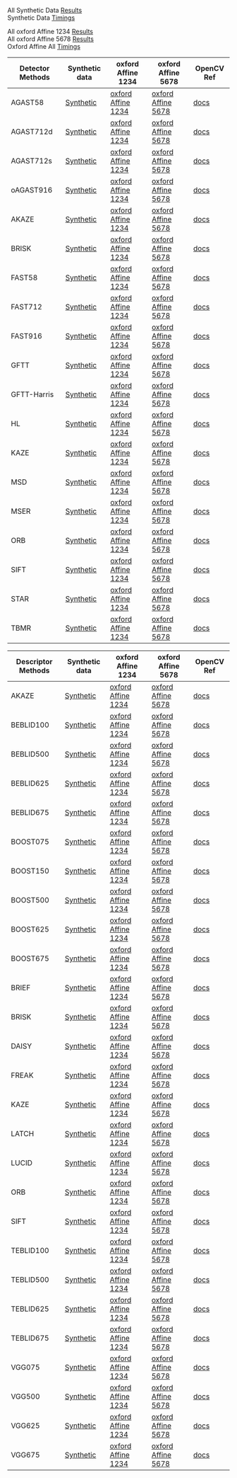 
All Synthetic Data [Results](https://abbaselmas.github.io/feature-combinations/html/SyntheticData.html)  
Synthetic Data [Timings](https://abbaselmas.github.io/feature-combinations/html/SyntheticData_timing.html)

All oxford Affine 1234 [Results](https://abbaselmas.github.io/feature-combinations/html/oxfordAffineData1234.html)  
All oxford Affine 5678 [Results](https://abbaselmas.github.io/feature-combinations/html/oxfordAffineData5678.html)  
Oxford Affine All [Timings](https://abbaselmas.github.io/feature-combinations/html/oxfordAffine_timing.html)

|Detector Methods|Synthetic data|oxford Affine 1234|oxford Affine 5678| OpenCV Ref |
|---|---|---|---|---|
|AGAST58    | [Synthetic](https://abbaselmas.github.io/feature-combinations/html/SyntheticData_Detector_agast58.html)       | [oxford Affine 1234](https://abbaselmas.github.io/feature-combinations/html/oxfordAffine1234_Detector_agast58.html)       | [oxford Affine 5678](https://abbaselmas.github.io/feature-combinations/html/oxfordAffine5678_Detector_agast58.html)       | [docs](https://docs.opencv.org/4.9.0/d7/d19/classcv_1_1AgastFeatureDetector.html)                         |
|AGAST712d  | [Synthetic](https://abbaselmas.github.io/feature-combinations/html/SyntheticData_Detector_agast712d.html)     | [oxford Affine 1234](https://abbaselmas.github.io/feature-combinations/html/oxfordAffine1234_Detector_agast712d.html)     | [oxford Affine 5678](https://abbaselmas.github.io/feature-combinations/html/oxfordAffine5678_Detector_agast712d.html)     | [docs](https://docs.opencv.org/4.9.0/d7/d19/classcv_1_1AgastFeatureDetector.html)                         |
|AGAST712s  | [Synthetic](https://abbaselmas.github.io/feature-combinations/html/SyntheticData_Detector_agast712s.html)     | [oxford Affine 1234](https://abbaselmas.github.io/feature-combinations/html/oxfordAffine1234_Detector_agast712s.html)     | [oxford Affine 5678](https://abbaselmas.github.io/feature-combinations/html/oxfordAffine5678_Detector_agast712s.html)     | [docs](https://docs.opencv.org/4.9.0/d7/d19/classcv_1_1AgastFeatureDetector.html)                         |
|oAGAST916  | [Synthetic](https://abbaselmas.github.io/feature-combinations/html/SyntheticData_Detector_oagast916.html)     | [oxford Affine 1234](https://abbaselmas.github.io/feature-combinations/html/oxfordAffine1234_Detector_oagast916.html)     | [oxford Affine 5678](https://abbaselmas.github.io/feature-combinations/html/oxfordAffine5678_Detector_oagast916.html)     | [docs](https://docs.opencv.org/4.9.0/d7/d19/classcv_1_1AgastFeatureDetector.html)                         |
|AKAZE      | [Synthetic](https://abbaselmas.github.io/feature-combinations/html/SyntheticData_Detector_akaze.html)         | [oxford Affine 1234](https://abbaselmas.github.io/feature-combinations/html/oxfordAffine1234_Detector_akaze.html)         | [oxford Affine 5678](https://abbaselmas.github.io/feature-combinations/html/oxfordAffine5678_Detector_akaze.html)         | [docs](https://docs.opencv.org/4.9.0/d8/d30/classcv_1_1AKAZE.html)                                        |
|BRISK      | [Synthetic](https://abbaselmas.github.io/feature-combinations/html/SyntheticData_Detector_brisk.html)         | [oxford Affine 1234](https://abbaselmas.github.io/feature-combinations/html/oxfordAffine1234_Detector_brisk.html)         | [oxford Affine 5678](https://abbaselmas.github.io/feature-combinations/html/oxfordAffine5678_Detector_brisk.html)         | [docs](https://docs.opencv.org/4.9.0/de/dbf/classcv_1_1BRISK.html)                                        |
|FAST58     | [Synthetic](https://abbaselmas.github.io/feature-combinations/html/SyntheticData_Detector_fast58.html)        | [oxford Affine 1234](https://abbaselmas.github.io/feature-combinations/html/oxfordAffine1234_Detector_fast58.html)        | [oxford Affine 5678](https://abbaselmas.github.io/feature-combinations/html/oxfordAffine5678_Detector_fast58.html)        | [docs](https://docs.opencv.org/4.9.0/df/d74/classcv_1_1FastFeatureDetector.html)                          |
|FAST712    | [Synthetic](https://abbaselmas.github.io/feature-combinations/html/SyntheticData_Detector_fast712.html)       | [oxford Affine 1234](https://abbaselmas.github.io/feature-combinations/html/oxfordAffine1234_Detector_fast712.html)       | [oxford Affine 5678](https://abbaselmas.github.io/feature-combinations/html/oxfordAffine5678_Detector_fast712.html)       | [docs](https://docs.opencv.org/4.9.0/df/d74/classcv_1_1FastFeatureDetector.html)                          |
|FAST916    | [Synthetic](https://abbaselmas.github.io/feature-combinations/html/SyntheticData_Detector_fast916.html)       | [oxford Affine 1234](https://abbaselmas.github.io/feature-combinations/html/oxfordAffine1234_Detector_fast916.html)       | [oxford Affine 5678](https://abbaselmas.github.io/feature-combinations/html/oxfordAffine5678_Detector_fast916.html)       | [docs](https://docs.opencv.org/4.9.0/df/d74/classcv_1_1FastFeatureDetector.html)                          |
|GFTT       | [Synthetic](https://abbaselmas.github.io/feature-combinations/html/SyntheticData_Detector_gftt.html)          | [oxford Affine 1234](https://abbaselmas.github.io/feature-combinations/html/oxfordAffine1234_Detector_gftt.html)          | [oxford Affine 5678](https://abbaselmas.github.io/feature-combinations/html/oxfordAffine5678_Detector_gftt.html)          | [docs](https://docs.opencv.org/4.9.0/df/d21/classcv_1_1GFTTDetector.html)                                 |
|GFTT-Harris| [Synthetic](https://abbaselmas.github.io/feature-combinations/html/SyntheticData_Detector_gftt_harris.html)   | [oxford Affine 1234](https://abbaselmas.github.io/feature-combinations/html/oxfordAffine1234_Detector_gftt_harris.html)   | [oxford Affine 5678](https://abbaselmas.github.io/feature-combinations/html/oxfordAffine5678_Detector_gftt_harris.html)   | [docs](https://docs.opencv.org/4.9.0/df/d21/classcv_1_1GFTTDetector.html)                                 |
|HL         | [Synthetic](https://abbaselmas.github.io/feature-combinations/html/SyntheticData_Detector_hl.html)            | [oxford Affine 1234](https://abbaselmas.github.io/feature-combinations/html/oxfordAffine1234_Detector_hl.html)            | [oxford Affine 5678](https://abbaselmas.github.io/feature-combinations/html/oxfordAffine5678_Detector_hl.html)            | [docs](https://docs.opencv.org/4.9.0/d1/dad/classcv_1_1xfeatures2d_1_1HarrisLaplaceFeatureDetector.html)  |
|KAZE       | [Synthetic](https://abbaselmas.github.io/feature-combinations/html/SyntheticData_Detector_kaze.html)          | [oxford Affine 1234](https://abbaselmas.github.io/feature-combinations/html/oxfordAffine1234_Detector_kaze.html)          | [oxford Affine 5678](https://abbaselmas.github.io/feature-combinations/html/oxfordAffine5678_Detector_kaze.html)          | [docs](https://docs.opencv.org/4.9.0/d3/d61/classcv_1_1KAZE.html)                                         |
|MSD        | [Synthetic](https://abbaselmas.github.io/feature-combinations/html/SyntheticData_Detector_msd.html)           | [oxford Affine 1234](https://abbaselmas.github.io/feature-combinations/html/oxfordAffine1234_Detector_msd.html)           | [oxford Affine 5678](https://abbaselmas.github.io/feature-combinations/html/oxfordAffine5678_Detector_msd.html)           | [docs](https://docs.opencv.org/4.9.0/d0/dcf/classcv_1_1xfeatures2d_1_1MSDDetector.html)                   |
|MSER       | [Synthetic](https://abbaselmas.github.io/feature-combinations/html/SyntheticData_Detector_mser.html)          | [oxford Affine 1234](https://abbaselmas.github.io/feature-combinations/html/oxfordAffine1234_Detector_mser.html)          | [oxford Affine 5678](https://abbaselmas.github.io/feature-combinations/html/oxfordAffine5678_Detector_mser.html)          | [docs](https://docs.opencv.org/4.9.0/d3/d28/classcv_1_1MSER.html)                                         |
|ORB        | [Synthetic](https://abbaselmas.github.io/feature-combinations/html/SyntheticData_Detector_orb.html)           | [oxford Affine 1234](https://abbaselmas.github.io/feature-combinations/html/oxfordAffine1234_Detector_orb.html)           | [oxford Affine 5678](https://abbaselmas.github.io/feature-combinations/html/oxfordAffine5678_Detector_orb.html)           | [docs](https://docs.opencv.org/4.9.0/db/d95/classcv_1_1ORB.html)                                          |
|SIFT       | [Synthetic](https://abbaselmas.github.io/feature-combinations/html/SyntheticData_Detector_sift.html)          | [oxford Affine 1234](https://abbaselmas.github.io/feature-combinations/html/oxfordAffine1234_Detector_sift.html)          | [oxford Affine 5678](https://abbaselmas.github.io/feature-combinations/html/oxfordAffine5678_Detector_sift.html)          | [docs](https://docs.opencv.org/4.9.0/d7/d60/classcv_1_1SIFT.html)                                         |
|STAR       | [Synthetic](https://abbaselmas.github.io/feature-combinations/html/SyntheticData_Detector_star.html)          | [oxford Affine 1234](https://abbaselmas.github.io/feature-combinations/html/oxfordAffine1234_Detector_star.html)          | [oxford Affine 5678](https://abbaselmas.github.io/feature-combinations/html/oxfordAffine5678_Detector_star.html)          | [docs](https://docs.opencv.org/4.9.0/dd/d39/classcv_1_1xfeatures2d_1_1StarDetector.html)                  |
|TBMR       | [Synthetic](https://abbaselmas.github.io/feature-combinations/html/SyntheticData_Detector_tbmr.html)          | [oxford Affine 1234](https://abbaselmas.github.io/feature-combinations/html/oxfordAffine1234_Detector_tbmr.html)          | [oxford Affine 5678](https://abbaselmas.github.io/feature-combinations/html/oxfordAffine5678_Detector_tbmr.html)          | [docs](https://docs.opencv.org/4.9.0/de/de2/classcv_1_1xfeatures2d_1_1TBMR.html)                          |

|Descriptor Methods|Synthetic data|oxford Affine 1234|oxford Affine 5678| OpenCV Ref |
|---|---|---|---|---|
|AKAZE     | [Synthetic](https://abbaselmas.github.io/feature-combinations/html/SyntheticData_Descriptor_akaze.html)        | [oxford Affine 1234](https://abbaselmas.github.io/feature-combinations/html/oxfordAffine1234_Descriptor_akaze.html)       | [oxford Affine 5678](https://abbaselmas.github.io/feature-combinations/html/oxfordAffine5678_Descriptor_akaze.html)       | [docs](https://docs.opencv.org/4.9.0/d8/d30/classcv_1_1AKAZE.html)                                        |
|BEBLID100 | [Synthetic](https://abbaselmas.github.io/feature-combinations/html/SyntheticData_Descriptor_beblid100.html)    | [oxford Affine 1234](https://abbaselmas.github.io/feature-combinations/html/oxfordAffine1234_Descriptor_beblid100.html)   | [oxford Affine 5678](https://abbaselmas.github.io/feature-combinations/html/oxfordAffine5678_Descriptor_beblid100.html)   | [docs](https://docs.opencv.org/4.9.0/d7/d99/classcv_1_1xfeatures2d_1_1BEBLID.html)                        |
|BEBLID500 | [Synthetic](https://abbaselmas.github.io/feature-combinations/html/SyntheticData_Descriptor_beblid500.html)    | [oxford Affine 1234](https://abbaselmas.github.io/feature-combinations/html/oxfordAffine1234_Descriptor_beblid500.html)   | [oxford Affine 5678](https://abbaselmas.github.io/feature-combinations/html/oxfordAffine5678_Descriptor_beblid500.html)   | [docs](https://docs.opencv.org/4.9.0/d7/d99/classcv_1_1xfeatures2d_1_1BEBLID.html)                        |
|BEBLID625 | [Synthetic](https://abbaselmas.github.io/feature-combinations/html/SyntheticData_Descriptor_beblid625.html)    | [oxford Affine 1234](https://abbaselmas.github.io/feature-combinations/html/oxfordAffine1234_Descriptor_beblid625.html)   | [oxford Affine 5678](https://abbaselmas.github.io/feature-combinations/html/oxfordAffine5678_Descriptor_beblid625.html)   | [docs](https://docs.opencv.org/4.9.0/d7/d99/classcv_1_1xfeatures2d_1_1BEBLID.html)                        |
|BEBLID675 | [Synthetic](https://abbaselmas.github.io/feature-combinations/html/SyntheticData_Descriptor_beblid675.html)    | [oxford Affine 1234](https://abbaselmas.github.io/feature-combinations/html/oxfordAffine1234_Descriptor_beblid675.html)   | [oxford Affine 5678](https://abbaselmas.github.io/feature-combinations/html/oxfordAffine5678_Descriptor_beblid675.html)   | [docs](https://docs.opencv.org/4.9.0/d7/d99/classcv_1_1xfeatures2d_1_1BEBLID.html)                        |
|BOOST075  | [Synthetic](https://abbaselmas.github.io/feature-combinations/html/SyntheticData_Descriptor_boost075.html)     | [oxford Affine 1234](https://abbaselmas.github.io/feature-combinations/html/oxfordAffine1234_Descriptor_boost075.html)    | [oxford Affine 5678](https://abbaselmas.github.io/feature-combinations/html/oxfordAffine5678_Descriptor_boost075.html)    | [docs](https://docs.opencv.org/4.9.0/d1/dfd/classcv_1_1xfeatures2d_1_1BoostDesc.html)                     |
|BOOST150  | [Synthetic](https://abbaselmas.github.io/feature-combinations/html/SyntheticData_Descriptor_boost150.html)     | [oxford Affine 1234](https://abbaselmas.github.io/feature-combinations/html/oxfordAffine1234_Descriptor_boost150.html)    | [oxford Affine 5678](https://abbaselmas.github.io/feature-combinations/html/oxfordAffine5678_Descriptor_boost150.html)    | [docs](https://docs.opencv.org/4.9.0/d1/dfd/classcv_1_1xfeatures2d_1_1BoostDesc.html)                     |
|BOOST500  | [Synthetic](https://abbaselmas.github.io/feature-combinations/html/SyntheticData_Descriptor_boost500.html)     | [oxford Affine 1234](https://abbaselmas.github.io/feature-combinations/html/oxfordAffine1234_Descriptor_boost500.html)    | [oxford Affine 5678](https://abbaselmas.github.io/feature-combinations/html/oxfordAffine5678_Descriptor_boost500.html)    | [docs](https://docs.opencv.org/4.9.0/d1/dfd/classcv_1_1xfeatures2d_1_1BoostDesc.html)                     |
|BOOST625  | [Synthetic](https://abbaselmas.github.io/feature-combinations/html/SyntheticData_Descriptor_boost625.html)     | [oxford Affine 1234](https://abbaselmas.github.io/feature-combinations/html/oxfordAffine1234_Descriptor_boost625.html)    | [oxford Affine 5678](https://abbaselmas.github.io/feature-combinations/html/oxfordAffine5678_Descriptor_boost625.html)    | [docs](https://docs.opencv.org/4.9.0/d1/dfd/classcv_1_1xfeatures2d_1_1BoostDesc.html)                     |
|BOOST675  | [Synthetic](https://abbaselmas.github.io/feature-combinations/html/SyntheticData_Descriptor_boost675.html)     | [oxford Affine 1234](https://abbaselmas.github.io/feature-combinations/html/oxfordAffine1234_Descriptor_boost675.html)    | [oxford Affine 5678](https://abbaselmas.github.io/feature-combinations/html/oxfordAffine5678_Descriptor_boost675.html)    | [docs](https://docs.opencv.org/4.9.0/d1/dfd/classcv_1_1xfeatures2d_1_1BoostDesc.html)                     |
|BRIEF     | [Synthetic](https://abbaselmas.github.io/feature-combinations/html/SyntheticData_Descriptor_brief.html)        | [oxford Affine 1234](https://abbaselmas.github.io/feature-combinations/html/oxfordAffine1234_Descriptor_brief.html)       | [oxford Affine 5678](https://abbaselmas.github.io/feature-combinations/html/oxfordAffine5678_Descriptor_brief.html)       | [docs](https://docs.opencv.org/4.9.0/d1/d93/classcv_1_1xfeatures2d_1_1BriefDescriptorExtractor.html)      |
|BRISK     | [Synthetic](https://abbaselmas.github.io/feature-combinations/html/SyntheticData_Descriptor_brisk.html)        | [oxford Affine 1234](https://abbaselmas.github.io/feature-combinations/html/oxfordAffine1234_Descriptor_brisk.html)       | [oxford Affine 5678](https://abbaselmas.github.io/feature-combinations/html/oxfordAffine5678_Descriptor_brisk.html)       | [docs](https://docs.opencv.org/4.9.0/de/dbf/classcv_1_1BRISK.html)                                        |
|DAISY     | [Synthetic](https://abbaselmas.github.io/feature-combinations/html/SyntheticData_Descriptor_daisy.html)        | [oxford Affine 1234](https://abbaselmas.github.io/feature-combinations/html/oxfordAffine1234_Descriptor_daisy.html)       | [oxford Affine 5678](https://abbaselmas.github.io/feature-combinations/html/oxfordAffine5678_Descriptor_daisy.html)       | [docs](https://docs.opencv.org/4.9.0/d9/d37/classcv_1_1xfeatures2d_1_1DAISY.html)                         |
|FREAK     | [Synthetic](https://abbaselmas.github.io/feature-combinations/html/SyntheticData_Descriptor_freak.html)        | [oxford Affine 1234](https://abbaselmas.github.io/feature-combinations/html/oxfordAffine1234_Descriptor_freak.html)       | [oxford Affine 5678](https://abbaselmas.github.io/feature-combinations/html/oxfordAffine5678_Descriptor_freak.html)       | [docs](https://docs.opencv.org/4.9.0/df/db4/classcv_1_1xfeatures2d_1_1FREAK.html)                         |
|KAZE      | [Synthetic](https://abbaselmas.github.io/feature-combinations/html/SyntheticData_Descriptor_kaze.html)         | [oxford Affine 1234](https://abbaselmas.github.io/feature-combinations/html/oxfordAffine1234_Descriptor_kaze.html)        | [oxford Affine 5678](https://abbaselmas.github.io/feature-combinations/html/oxfordAffine5678_Descriptor_kaze.html)        | [docs](https://docs.opencv.org/4.9.0/d3/d61/classcv_1_1KAZE.html)                                         |
|LATCH     | [Synthetic](https://abbaselmas.github.io/feature-combinations/html/SyntheticData_Descriptor_latch.html)        | [oxford Affine 1234](https://abbaselmas.github.io/feature-combinations/html/oxfordAffine1234_Descriptor_latch.html)       | [oxford Affine 5678](https://abbaselmas.github.io/feature-combinations/html/oxfordAffine5678_Descriptor_latch.html)       | [docs](https://docs.opencv.org/4.9.0/d6/d36/classcv_1_1xfeatures2d_1_1LATCH.html)                         |
|LUCID     | [Synthetic](https://abbaselmas.github.io/feature-combinations/html/SyntheticData_Descriptor_lucid.html)        | [oxford Affine 1234](https://abbaselmas.github.io/feature-combinations/html/oxfordAffine1234_Descriptor_lucid.html)       | [oxford Affine 5678](https://abbaselmas.github.io/feature-combinations/html/oxfordAffine5678_Descriptor_lucid.html)       | [docs](https://docs.opencv.org/4.9.0/d4/d86/classcv_1_1xfeatures2d_1_1LUCID.html)                         |
|ORB       | [Synthetic](https://abbaselmas.github.io/feature-combinations/html/SyntheticData_Descriptor_orb.html)          | [oxford Affine 1234](https://abbaselmas.github.io/feature-combinations/html/oxfordAffine1234_Descriptor_orb.html)         | [oxford Affine 5678](https://abbaselmas.github.io/feature-combinations/html/oxfordAffine5678_Descriptor_orb.html)         | [docs](https://docs.opencv.org/4.9.0/db/d95/classcv_1_1ORB.html)                                          |
|SIFT      | [Synthetic](https://abbaselmas.github.io/feature-combinations/html/SyntheticData_Descriptor_sift.html)         | [oxford Affine 1234](https://abbaselmas.github.io/feature-combinations/html/oxfordAffine1234_Descriptor_sift.html)        | [oxford Affine 5678](https://abbaselmas.github.io/feature-combinations/html/oxfordAffine5678_Descriptor_sift.html)        | [docs](https://docs.opencv.org/4.9.0/d7/d60/classcv_1_1SIFT.html)                                         |
|TEBLID100 | [Synthetic](https://abbaselmas.github.io/feature-combinations/html/SyntheticData_Descriptor_teblid100.html)    | [oxford Affine 1234](https://abbaselmas.github.io/feature-combinations/html/oxfordAffine1234_Descriptor_teblid100.html)   | [oxford Affine 5678](https://abbaselmas.github.io/feature-combinations/html/oxfordAffine5678_Descriptor_teblid100.html)   | [docs](https://docs.opencv.org/4.9.0/dd/dc1/classcv_1_1xfeatures2d_1_1TEBLID.html)                        |
|TEBLID500 | [Synthetic](https://abbaselmas.github.io/feature-combinations/html/SyntheticData_Descriptor_teblid500.html)    | [oxford Affine 1234](https://abbaselmas.github.io/feature-combinations/html/oxfordAffine1234_Descriptor_teblid500.html)   | [oxford Affine 5678](https://abbaselmas.github.io/feature-combinations/html/oxfordAffine5678_Descriptor_teblid500.html)   | [docs](https://docs.opencv.org/4.9.0/dd/dc1/classcv_1_1xfeatures2d_1_1TEBLID.html)                        |
|TEBLID625 | [Synthetic](https://abbaselmas.github.io/feature-combinations/html/SyntheticData_Descriptor_teblid625.html)    | [oxford Affine 1234](https://abbaselmas.github.io/feature-combinations/html/oxfordAffine1234_Descriptor_teblid625.html)   | [oxford Affine 5678](https://abbaselmas.github.io/feature-combinations/html/oxfordAffine5678_Descriptor_teblid625.html)   | [docs](https://docs.opencv.org/4.9.0/dd/dc1/classcv_1_1xfeatures2d_1_1TEBLID.html)                        |
|TEBLID675 | [Synthetic](https://abbaselmas.github.io/feature-combinations/html/SyntheticData_Descriptor_teblid675.html)    | [oxford Affine 1234](https://abbaselmas.github.io/feature-combinations/html/oxfordAffine1234_Descriptor_teblid675.html)   | [oxford Affine 5678](https://abbaselmas.github.io/feature-combinations/html/oxfordAffine5678_Descriptor_teblid675.html)   | [docs](https://docs.opencv.org/4.9.0/dd/dc1/classcv_1_1xfeatures2d_1_1TEBLID.html)                        |
|VGG075    | [Synthetic](https://abbaselmas.github.io/feature-combinations/html/SyntheticData_Descriptor_vgg075.html)       | [oxford Affine 1234](https://abbaselmas.github.io/feature-combinations/html/oxfordAffine1234_Descriptor_vgg075.html)      | [oxford Affine 5678](https://abbaselmas.github.io/feature-combinations/html/oxfordAffine5678_Descriptor_vgg075.html)      | [docs](https://docs.opencv.org/4.9.0/d6/d00/classcv_1_1xfeatures2d_1_1VGG.html)                           |
|VGG500    | [Synthetic](https://abbaselmas.github.io/feature-combinations/html/SyntheticData_Descriptor_vgg500.html)       | [oxford Affine 1234](https://abbaselmas.github.io/feature-combinations/html/oxfordAffine1234_Descriptor_vgg500.html)      | [oxford Affine 5678](https://abbaselmas.github.io/feature-combinations/html/oxfordAffine5678_Descriptor_vgg500.html)      | [docs](https://docs.opencv.org/4.9.0/d6/d00/classcv_1_1xfeatures2d_1_1VGG.html)                           |
|VGG625    | [Synthetic](https://abbaselmas.github.io/feature-combinations/html/SyntheticData_Descriptor_vgg625.html)       | [oxford Affine 1234](https://abbaselmas.github.io/feature-combinations/html/oxfordAffine1234_Descriptor_vgg625.html)      | [oxford Affine 5678](https://abbaselmas.github.io/feature-combinations/html/oxfordAffine5678_Descriptor_vgg625.html)      | [docs](https://docs.opencv.org/4.9.0/d6/d00/classcv_1_1xfeatures2d_1_1VGG.html)                           |
|VGG675    | [Synthetic](https://abbaselmas.github.io/feature-combinations/html/SyntheticData_Descriptor_vgg675.html)       | [oxford Affine 1234](https://abbaselmas.github.io/feature-combinations/html/oxfordAffine1234_Descriptor_vgg675.html)      | [oxford Affine 5678](https://abbaselmas.github.io/feature-combinations/html/oxfordAffine5678_Descriptor_vgg675.html)      | [docs](https://docs.opencv.org/4.9.0/d6/d00/classcv_1_1xfeatures2d_1_1VGG.html)                           |
